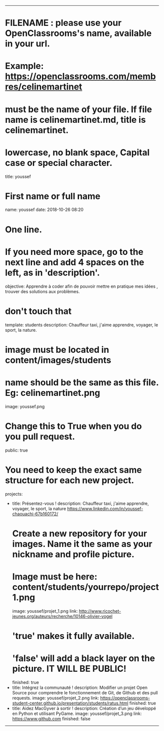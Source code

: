 ---

# FILENAME : please use your OpenClassrooms's name, available in your url.
# Example: https://openclassrooms.com/membres/celinemartinet
# must be the name of your file. If file name is celinemartinet.md, title is celinemartinet.
# lowercase, no blank space, Capital case or special character.
title: youssef

# First name or full name
name: youssef
date: 2018-10-26 08:20

# One line.
# If you need more space, go to the next line and add 4 spaces on the left, as in 'description'.
objective: Apprendre à coder afin de pouvoir mettre en pratique mes idées , trouver des solutions aux problèmes.

# don't touch that
template: students
description:
    Chauffeur taxi, j'aime apprendre, voyager, le sport, la nature.

# image must be located in content/images/students
# name should be the same as this file. Eg: celinemartinet.png
image: youssef.png

# Change this to True when you do you pull request.
public: true

# You need to keep the exact same structure for each new project.
projects:
  - title: Présentez-vous !
    description: Chauffeur taxi, j'aime apprendre, voyager, le sport, la nature https://www.linkedin.com/in/youssef-chaouachi-67b160172/
    # Create a new repository for your images. Name it the same as your nickname and profile picture.
    # Image must be here: content/students/yourrepo/project1.png
    image: youssef/projet_1.png
    link: http://www.ricochet-jeunes.org/auteurs/recherche/10146-olivier-vogel
    # 'true' makes it fully available.
    # 'false' will add a black layer on the picture. IT WILL BE PUBLIC!
    finished: true
  - title: Intégrez la communauté !
    description: Modifier un projet Open Source pour comprendre le fonctionnement de Git, de Github et des pull requests. 
    image: youssef/projet_2.png
    link: https://openclassrooms-student-center.github.io/presentation/students/ratus.html
    finished: true
  - title: Aidez MacGyver à sortir !
    description: Création d’un jeu développé en Python et utilisant PyGame.
    image: youssef/projet_3.png
    link: https://www.github.com
    finished: false
---